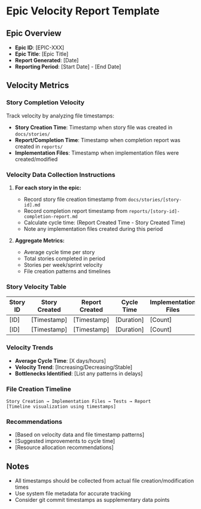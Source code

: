 # Epic Velocity Report Template

## Epic Overview
- **Epic ID**: [EPIC-XXX]
- **Epic Title**: [Epic Title]
- **Report Generated**: [Date]
- **Reporting Period**: [Start Date] - [End Date]

## Velocity Metrics

### Story Completion Velocity
Track velocity by analyzing file timestamps:
- **Story Creation Time**: Timestamp when story file was created in `docs/stories/`
- **Report/Completion Time**: Timestamp when completion report was created in `reports/`
- **Implementation Files**: Timestamp when implementation files were created/modified

### Velocity Data Collection Instructions
1. **For each story in the epic:**
   - Record story file creation timestamp from `docs/stories/[story-id].md`
   - Record completion report timestamp from `reports/[story-id]-completion-report.md`
   - Calculate cycle time: (Report Created Time - Story Created Time)
   - Note any implementation files created during this period

2. **Aggregate Metrics:**
   - Average cycle time per story
   - Total stories completed in period
   - Stories per week/sprint velocity
   - File creation patterns and timelines

### Story Velocity Table

| Story ID | Story Created | Report Created | Cycle Time | Implementation Files | Status |
|----------|---------------|----------------|------------|---------------------|---------|
| [ID] | [Timestamp] | [Timestamp] | [Duration] | [Count] | [Status] |
| [ID] | [Timestamp] | [Timestamp] | [Duration] | [Count] | [Status] |

### Velocity Trends
- **Average Cycle Time**: [X days/hours]
- **Velocity Trend**: [Increasing/Decreasing/Stable]
- **Bottlenecks Identified**: [List any patterns in delays]

### File Creation Timeline
```
Story Creation → Implementation Files → Tests → Report
[Timeline visualization using timestamps]
```

### Recommendations
- [Based on velocity data and file timestamp patterns]
- [Suggested improvements to cycle time]
- [Resource allocation recommendations]

## Notes
- All timestamps should be collected from actual file creation/modification times
- Use system file metadata for accurate tracking
- Consider git commit timestamps as supplementary data points